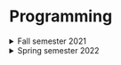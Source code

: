 # Programming

<details><summary>Fall semester 2021</summary>

* [Lab 1](https://github.com/Nikiroiduk/Programming/tree/master/lab1_MemoryManagment) - Memory management
* [Lab 2](https://github.com/Nikiroiduk/Programming/tree/master/lab2_ClassesAndObjectsEncapsulationOperators) - Classes and objects, encapsulation, operators
* [Lab 3](https://github.com/Nikiroiduk/Programming/tree/master/lab3_InheritancePolymorphismInterfaces) - Inheritance, polymorphism, interfaces
* [Lab 4](https://github.com/Nikiroiduk/Programming/tree/master/lab4_AggregationExceptionsBlackjack) - Aggregation, exceptions, blackjack
* [Lab 5](https://github.com/Nikiroiduk/Programming/tree/master/lab5_TemplatesSTL) - Templates, STL
  
</details>

<details><summary>Spring semester 2022</summary>
  
</details>
